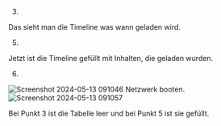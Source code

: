 3.
Das sieht man die Timeline was wann geladen wird.

5.
Jetzt ist die Timeline gefüllt mit Inhalten, die geladen wurden.

6.
![Screenshot 2024-05-13 091046](https://github.com/Karolskipolski/Gruppe09/assets/142780585/9e334eb5-c460-49fb-89a9-66f2871e6500)
Netzwerk booten.
![Screenshot 2024-05-13 091057](https://github.com/Karolskipolski/Gruppe09/assets/142780585/42cce556-81a8-47f4-af1b-73598f605338)

Bei Punkt 3 ist die Tabelle leer und bei Punkt 5 ist sie gefüllt.
